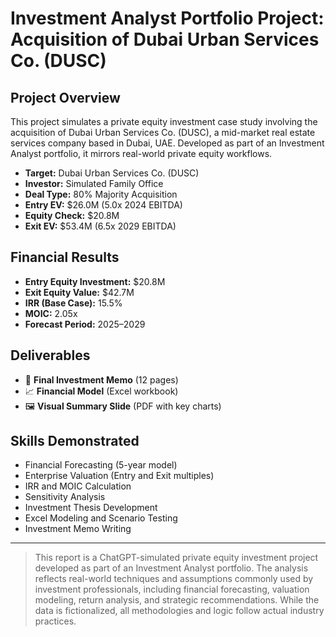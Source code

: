 # Investment Analyst Portfolio Project: Acquisition of Dubai Urban Services Co. (DUSC)

## Project Overview
This project simulates a private equity investment case study involving the acquisition of Dubai Urban Services Co. (DUSC), a mid-market real estate services company based in Dubai, UAE. Developed as part of an Investment Analyst portfolio, it mirrors real-world private equity workflows.

- **Target:** Dubai Urban Services Co. (DUSC)
- **Investor:** Simulated Family Office
- **Deal Type:** 80% Majority Acquisition
- **Entry EV:** $26.0M (5.0x 2024 EBITDA)
- **Equity Check:** $20.8M
- **Exit EV:** $53.4M (6.5x 2029 EBITDA)

## Financial Results
- **Entry Equity Investment:** $20.8M
- **Exit Equity Value:** $42.7M
- **IRR (Base Case):** 15.5%
- **MOIC:** 2.05x
- **Forecast Period:** 2025–2029

## Deliverables
- 📘 **Final Investment Memo** (12 pages)
- 📈 **Financial Model** (Excel workbook)
- 🖼️ **Visual Summary Slide** (PDF with key charts)

## Skills Demonstrated
- Financial Forecasting (5-year model)
- Enterprise Valuation (Entry and Exit multiples)
- IRR and MOIC Calculation
- Sensitivity Analysis
- Investment Thesis Development
- Excel Modeling and Scenario Testing
- Investment Memo Writing

---

> This report is a ChatGPT-simulated private equity investment project developed as part of an Investment Analyst portfolio. The analysis reflects real-world techniques and assumptions commonly used by investment professionals, including financial forecasting, valuation modeling, return analysis, and strategic recommendations. While the data is fictionalized, all methodologies and logic follow actual industry practices.
